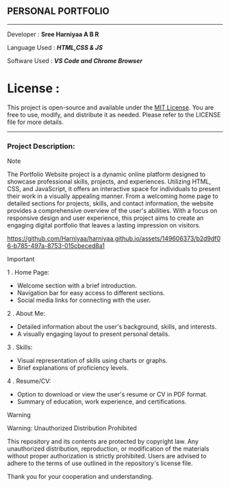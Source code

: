 ## PERSONAL PORTFOLIO

---------------------------------------------------

Developer : **Sree Harniyaa A B R**

Language Used : ***HTML,CSS & JS***

Software Used : ***VS Code and Chrome Browser***

# License :

This project is open-source and available under the [MIT License](https://github.com/Harniyaa/harniyaa.github.io/blob/785e92cbd1882104e83d6752358c4b418e96d7c0/LICENSE). You are free to use, modify, and distribute it as needed. Please refer to the LICENSE file for more details.


---------------------------------------------------

### Project Description:

>[!NOTE]
 The Portfolio Website project is a dynamic online platform designed to showcase professional skills, projects, and experiences. Utilizing HTML, CSS, and JavaScript, it offers an interactive space for individuals to present their work in a visually appealing manner. From a welcoming home page to detailed sections for projects, skills, and contact information, the website provides a comprehensive overview of the user's abilities. With a focus on responsive design and user experience, this project aims to create an engaging digital portfolio that leaves a lasting impression on visitors.







https://github.com/Harniyaa/harniyaa.github.io/assets/149606373/b2d9df06-b785-497a-8753-015cbeced8a1



> [!IMPORTANT]
> 1 .  Home Page:
> * Welcome section with a brief introduction.
> * Navigation bar for easy access to different sections.
> * Social media links for connecting with the user.
>   
> 2 . About Me:
> * Detailed information about the user's background, skills, and interests.
> * A visually engaging layout to present personal details.
>
> 3 .  Skills:
> * Visual representation of skills using charts or graphs.
> * Brief explanations of proficiency levels.
>
> 4 . Resume/CV:
> * Option to download or view the user's resume or CV in PDF format.
> * Summary of education, work experience, and certifications.



>[!WARNING]
>Warning: Unauthorized Distribution Prohibited

This repository and its contents are protected by copyright law. Any unauthorized distribution, reproduction, or modification of the materials without proper authorization is strictly prohibited. Users are advised to adhere to the terms of use outlined in the repository's license file.

Thank you for your cooperation and understanding.





  
